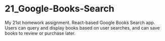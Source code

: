 # 21_Google-Books-Search
My 21st homework assignment. React-based Google Books Search app.  Users can query and display books based on user searches, and can save books to review or purchase later.
